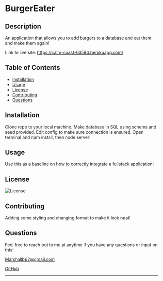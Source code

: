# BurgerEater
  
  ## Description 

An application that allows you to add burgers to a database and eat them and make them again!

Link to live site: https://calm-coast-63594.herokuapp.com/
## Table of Contents 

* [Installation](#installation)
* [Usage](#usage)
* [License](#license)
* [Contributing](#contributing)
* [Questions](#questions)


## Installation

Clone repo to your local machine. Make database in SQL using schema and seed provided. Edit config to make sure connection is ensured. Open terminal and npm install, then node server!


## Usage 

Use this as a baseline on how to correctly integrate a fullstack application!


## License



![License](https://img.shields.io/badge/license-apache--2.0-red)


## Contributing

Adding some styling and changing format to make it look neat!


## Questions

Feel free to reach out to me at anytime if you have any questions or input on this!

Marshallb62@gmail.com

[GitHub](https://github.com/Marshallb98)

---